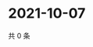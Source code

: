 # 2021-10-07

共 0 条

<!-- BEGIN -->
<!-- 最后更新时间 Thu Oct 07 2021 01:17:35 GMT+0800 (China Standard Time) -->

<!-- END -->
